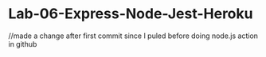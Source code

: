 # Lab-06-Express-Node-Jest-Heroku

//made a change after first commit since I puled before doing node.js action in github